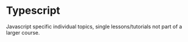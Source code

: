 # Typescript

Javascript specific individual topics, single lessons/tutorials not part of a larger course.
